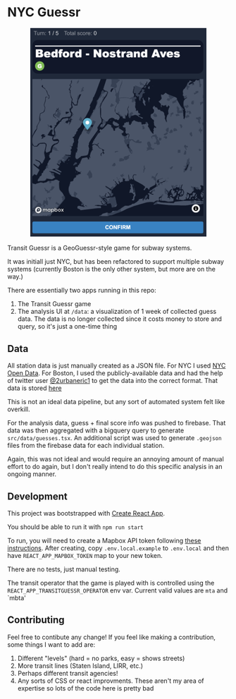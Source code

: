 # NYC Guessr

<center><img width="400px" src="public/screenshot.png"/></center>

Transit Guessr is a GeoGuessr-style game for subway systems.

It was initiall just NYC, but has been refactored to support multiple subway
systems (currently Boston is the only other system, but more are on the way.)

There are essentially two apps running in this repo:

1. The Transit Guessr game
2. The analysis UI at `/data`: a visualization of 1 week of collected guess
   data. The data is no longer collected since it costs money to store and
   query, so it's just a one-time thing

## Data

All station data is just manually created as a JSON file. For NYC I used [NYC Open
Data](https://data.cityofnewyork.us/Transportation/Subway-Stations/arq3-7z49).
For Boston, I used the publicly-available data and had the help of twitter user
[@2urbaneric1](https://twitter.com/2urbaneric1) to get the data into the correct
format. That data is stored
[here](https://docs.google.com/spreadsheets/d/1bxJ7ftl-Ia0HmFglvWSOCL6lmtRHtANxBw3VgcCVrco/edit?usp=sharing)

This is not an ideal data pipeline, but any sort of automated system felt like
overkill.

For the analysis data, guess + final score info was pushed to firebase. That
data was then aggregated with a bigquery query to generate
`src/data/guesses.tsx`. An additional script was used to generate `.geojson`
files from the firebase data for each individual station.

Again, this was not ideal and would require an annoying amount of manual effort
to do again, but I don't really intend to do this specific analysis in an
ongoing manner.

## Development

This project was bootstrapped with [Create React App](https://github.com/facebook/create-react-app).

You should be able to run it with `npm run start`

To run, you will need to create a Mapbox API token following [these
instructions](https://docs.mapbox.com/help/tutorials/get-started-tokens-api/).
After creating, copy `.env.local.example` to `.env.local` and then have `REACT_APP_MAPBOX_TOKEN` map
to your new token.

There are no tests, just manual testing.

The transit operator that the game is played with is controlled using the
`REACT_APP_TRANSITGUESSR_OPERATOR` env var. Current valid values are `mta` and
`mbta'

## Contributing

Feel free to contibute any change! If you feel like making a contribution, some
things I want to add are:

1. Different "levels" (hard = no parks, easy = shows streets)
2. More transit lines (Staten Island, LIRR, etc.)
3. Perhaps different transit agencies!
4. Any sorts of CSS or react improvments. These aren't my area of expertise so
   lots of the code here is pretty bad

